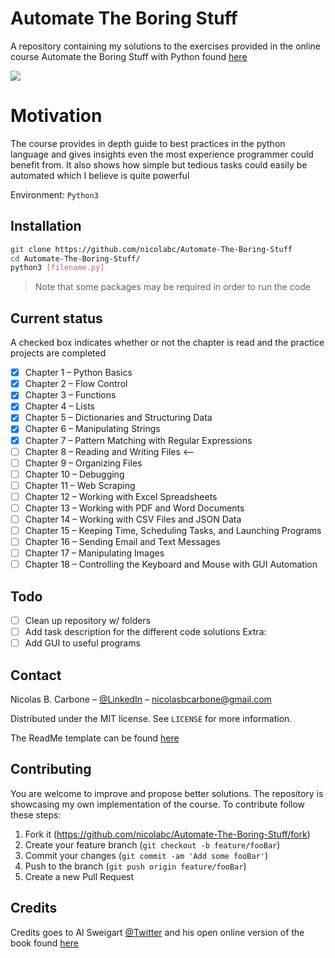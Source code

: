 # Automate The Boring Stuff
A repository containing my solutions to the exercises provided in the online 
course Automate the Boring Stuff with Python found [here](https://automatetheboringstuff.com/)

![](https://www.kidscodecs.com/wp-content/uploads/2015/06/notebook-automate-boring-stuff.jpg)
# Motivation

The course provides in depth guide to best practices in the python language and gives insights even 
the most experience programmer could benefit from. It also shows how simple but tedious tasks could easily be
automated which I believe is quite powerful

Environment: `Python3`

## Installation

```sh
git clone https://github.com/nicolabc/Automate-The-Boring-Stuff
cd Automate-The-Boring-Stuff/
python3 [filename.py]
```
>Note that some packages may be required in order to run the code
## Current status
A checked box indicates whether or not the chapter is read and the practice projects are completed
- [x] Chapter 1 – Python Basics
- [x] Chapter 2 – Flow Control
- [x] Chapter 3 – Functions
- [x] Chapter 4 – Lists
- [x] Chapter 5 – Dictionaries and Structuring Data
- [x] Chapter 6 – Manipulating Strings
- [x] Chapter 7 – Pattern Matching with Regular Expressions
- [ ] Chapter 8 – Reading and Writing Files <--
- [ ] Chapter 9 – Organizing Files
- [ ] Chapter 10 – Debugging
- [ ] Chapter 11 – Web Scraping
- [ ] Chapter 12 – Working with Excel Spreadsheets
- [ ] Chapter 13 – Working with PDF and Word Documents
- [ ] Chapter 14 – Working with CSV Files and JSON Data
- [ ] Chapter 15 – Keeping Time, Scheduling Tasks, and Launching Programs
- [ ] Chapter 16 – Sending Email and Text Messages
- [ ] Chapter 17 – Manipulating Images
- [ ] Chapter 18 – Controlling the Keyboard and Mouse with GUI Automation

## Todo
- [ ] Clean up repository w/ folders
- [ ] Add task description for the different code solutions
Extra:
- [ ] Add GUI to useful programs

## Contact

Nicolas B. Carbone – [@LinkedIn](https://www.linkedin.com/in/nicolas-blystad-carbone-b46378150/) – nicolasbcarbone@gmail.com

Distributed under the MIT license. See ``LICENSE`` for more information.

The ReadMe template can be found [here](https://github.com/dbader/readme-template)

## Contributing
You are welcome to improve and propose better solutions. The repository is showcasing my own 
implementation of the course. To contribute follow these steps:
1. Fork it (<https://github.com/nicolabc/Automate-The-Boring-Stuff/fork>)
2. Create your feature branch (`git checkout -b feature/fooBar`)
3. Commit your changes (`git commit -am 'Add some fooBar'`)
4. Push to the branch (`git push origin feature/fooBar`)
5. Create a new Pull Request

## Credits
Credits goes to Al Sweigart [@Twitter](https://twitter.com/AlSweigart)
and his open online version of the book found [here](https://automatetheboringstuff.com/)

